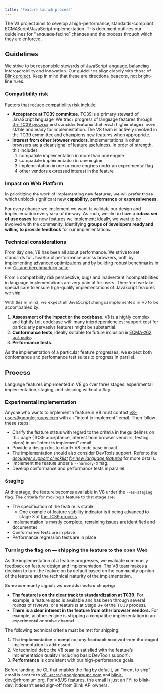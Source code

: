 ```yaml
---
title: 'Feature launch process'
---
```

The V8 project aims to develop a high-performance, standards-compliant ECMAScript/JavaScript implementation. This document outlines our guidelines for “language-facing” changes and the process through which they are enforced.

## Guidelines

We strive to be responsible stewards of JavaScript language, balancing interoperability and innovation. Our guidelines align closely with those of [Blink project](https://www.chromium.org/blink#new-features). Keep in mind that these are directional beacons, not bright-line rules.

### Compatibility risk

Factors that reduce compatibility risk include:

- **Acceptance at TC39 committee**. TC39 is a primary steward of JavaScript language. We track progress of language features through [the TC39 process](https://tc39.github.io/process-document/) and consider features that reach higher stages more stable and ready for implementation. The V8 team is actively involved in the TC39 committee and champions new features when appropriate.
- **Interest from other browser vendors**. Implementations in other browsers are a clear signal of feature usefulness. In order of strength, this includes:
    1. compatible implementation in more than one engine
    2. compatible implementation in one engine
    3. implementation in one or more engines under an experimental flag
    4. other vendors expressed interest in the feature

### Impact on Web Platform

In prioritizing the work of implementing new features, we will prefer those which unblock significant new **capability**, **performance** or **expressiveness**.

For every change we implement we want to validate our design and implementation every step of the way. As such, we aim to have a **robust set of use cases** for new features we implement; ideally, we want to be involved with the community, identifying **groups of developers ready and willing to provide feedback** for our implementations.

### Technical considerations

From day one, V8 has been all about performance. We strive to set standards for JavaScript performance across browsers, both by implementing advanced optimizations and by building robust benchmarks in our [Octane benchmarking suite](http://chromium.github.io/octane/).

From a compatibility risk perspective, bugs and inadvertent incompatibilities in language implementations are very painful for users. Therefore we take special care to ensure high-quality implementations of JavaScript features we ship.

With this in mind, we expect all JavaScript changes implemented in V8 to be accompanied by:

1. **Assessment of the impact on the codebase**. V8 is a highly complex and tightly knit codebase with many interdependencies; support cost for particularly pervasive features might be substantial.
2. **Conformance tests**, ideally suitable for future inclusion in [ECMA-262 test suite](https://github.com/tc39/test262).
3. **Performance tests**.

As the implementation of a particular feature progresses, we expect both conformance and performance test suites to progress in parallel.

## Process

Language features implemented in V8 go over three stages: experimental implementation, staging, and shipping without a flag.

### Experimental implementation

Anyone who wants to implement a feature in V8 must contact [v8-users@googlegroups.com](v8-users@googlegroups.com) with an “intent to implement” email. Then follow these steps:

- Clarify the feature status with regard to the criteria in the guidelines on this page (TC39 acceptance, interest from browser vendors, testing plans) in an “intent to implement” email.
- Provide a design doc to clarify V8 code base impact.
- The implementation should also consider DevTools support. Refer to the [_debugger support checklist for new language features_](https://docs.google.com/document/d/1_DBgJ9eowJJwZYtY6HdiyrizzWzwXVkG5Kt8s3TccYE/edit) for more details.
- Implement the feature under a `--harmony-X` flag.
- Develop conformance and performance tests in parallel.

### Staging

At this stage, the feature becomes available in V8 under the `--es-staging` flag. The criteria for moving a feature to that stage are:

- The specification of the feature is stable
    - One example of feature stability indicator is it being advanced to stage 3 of [the TC39 process](https://tc39.github.io/process-document/)
- Implementation is mostly complete; remaining issues are identified and documented
- Conformance tests are in place
- Performance regression tests are in place

### Turning the flag on — shipping the feature to the open Web

As the implementation of a feature progresses, we evaluate community feedback on feature design and implementation. The V8 team makes a decision to turn the feature on by default based on the community opinion of the feature and the technical maturity of the implementation.

Some community signals we consider before shipping:

- **The feature is on the clear track to standardization at TC39**. For example, a feature spec is available and has been through several rounds of reviews, or a feature is at Stage 3+ of the TC39 process.
- **There is a clear interest in the feature from other browser vendors.** For example, another engine is shipping a compatible implementation in an experimental or stable channel.

The following technical criteria must be met for shipping:

1. The implementation is complete; any feedback received from the staged implementation is addressed.
2. No technical debt: the V8 team is satisfied with the feature’s implementation quality (including basic DevTools support).
3. **Performance** is consistent with our high-performance goals.

Before landing the CL that enables the flag by default, an “intent to ship” email is sent to to [v8-users@googlegroups.com](https://groups.google.com/d/forum/v8-users) and [blink-dev@chromium.org](https://groups.google.com/a/chromium.org/d/forum/blink-dev). For V8/JS features, this email is just an FYI to blink-dev; it doesn’t need sign-off from Blink API owners.

